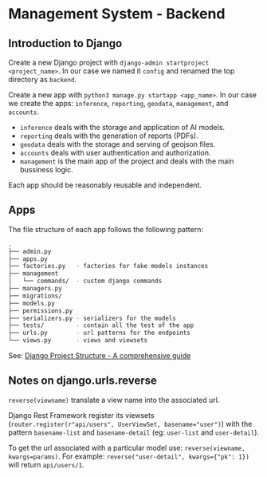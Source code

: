 # Management System - Backend

## Introduction to Django

Create a new Django project with `django-admin startproject <project_name>`. In our case we named it `config` and renamed the top directory as `backend`.

Create a new app with `python3 manage.py startapp <app_name>`. In our case we create the apps: `inference`, `reporting`, `geodata`, `management`, and `accounts`.

- `inference` deals with the storage and application of AI models.
- `reporting` deals with the generation of reports (PDFs).
- `geodata` deals with the storage and serving of geojson files.
- `accounts` deals with user authentication and authorization.
- `management` is the main app of the project and deals with the main bussiness logic.

Each app should be reasonably reusable and independent.

## Apps

The file structure of each app follows the following pattern:

```bash
.
├── admin.py
├── apps.py
├── factories.py   - factories for fake models instances
├── management
│   └── commands/  - custom django commands
├── managers.py
├── migrations/
├── models.py
├── permissions.py
├── serializers.py - serializers for the models
├── tests/         - contain all the test of the app
├── urls.py        - url patterns for the endpoints
└── views.py       - views and viewsets
```

See: [Django Project Structure - A comprehensive guide](https://medium.com/django-unleashed/django-project-structure-a-comprehensive-guide-4b2ddbf2b6b8)

## Notes on django.urls.reverse

`reverse(viewname)` translate a view name into the associated url.

Django Rest Framework register its viewsets (`router.register(r"api/users", UserViewSet, basename="user")`) with the pattern `basename-list` and `basename-detail` (eg: `user-list` and `user-detail`).

To get the url associated with a particular model use: `reverse(viewname, kwargs=params)`. For example: `reverse("user-detail", kwargs={"pk": 1})` will return `api/users/1`.
